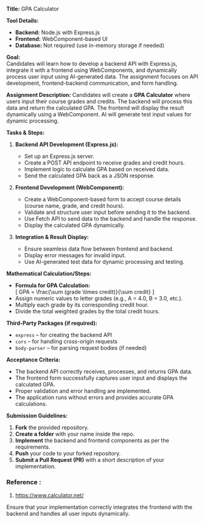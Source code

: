 **Title:** GPA Calculator

**Tool Details:**
- **Backend:** Node.js with Express.js
- **Frontend:** WebComponent-based UI
- **Database:** Not required (use in-memory storage if needed)

**Goal:**  
Candidates will learn how to develop a backend API with Express.js, integrate it with a frontend using WebComponents, and dynamically process user input using AI-generated data. The assignment focuses on API development, frontend-backend communication, and form handling.

**Assignment Description:**
Candidates will create a **GPA Calculator** where users input their course grades and credits. The backend will process this data and return the calculated GPA. The frontend will display the result dynamically using a WebComponent. AI will generate test input values for dynamic processing.

**Tasks & Steps:**
1. **Backend API Development (Express.js):**  
   - Set up an Express.js server.
   - Create a POST API endpoint to receive grades and credit hours.
   - Implement logic to calculate GPA based on received data.
   - Send the calculated GPA back as a JSON response.

2. **Frontend Development (WebComponent):**  
   - Create a WebComponent-based form to accept course details (course name, grade, and credit hours).
   - Validate and structure user input before sending it to the backend.
   - Use Fetch API to send data to the backend and handle the response.
   - Display the calculated GPA dynamically.

3. **Integration & Result Display:**
   - Ensure seamless data flow between frontend and backend.
   - Display error messages for invalid input.
   - Use AI-generated test data for dynamic processing and testing.

**Mathematical Calculation/Steps:**
- **Formula for GPA Calculation:**  
  \[ GPA = \frac{\sum (grade \times credit)}{\sum credit} \]  
- Assign numeric values to letter grades (e.g., A = 4.0, B = 3.0, etc.).
- Multiply each grade by its corresponding credit hour.
- Divide the total weighted grades by the total credit hours.

**Third-Party Packages (if required):**
- `express` – for creating the backend API
- `cors` – for handling cross-origin requests
- `body-parser` – for parsing request bodies (if needed)

**Acceptance Criteria:**
- The backend API correctly receives, processes, and returns GPA data.
- The frontend form successfully captures user input and displays the calculated GPA.
- Proper validation and error handling are implemented.
- The application runs without errors and provides accurate GPA calculations.

**Submission Guidelines:**
1. **Fork** the provided repository.
2. **Create a folder** with your name inside the repo.
3. **Implement** the backend and frontend components as per the requirements.
4. **Push** your code to your forked repository.
5. **Submit a Pull Request (PR)** with a short description of your implementation.

### **Reference :**
1.	https://www.calculator.net/

Ensure that your implementation correctly integrates the frontend with the backend and handles all user inputs dynamically.


